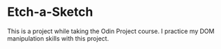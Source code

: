 # Etch-a-Sketch
This is a project while taking the Odin Project course. I practice my DOM manipulation skills with this project.
